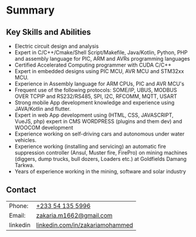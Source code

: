 # Summary

## Key Skills and Abilities

- Electric circuit design and analysis
- Expert in C/C++/Cmake/Shell Script/Makefile, Java/Kotlin, Python, PHP and assembly language for PIC, ARM and AVRs programming languages
- Certified Accelerated Computing programmer with CUDA C/C++
- Expert in embedded designs using PIC MCU, AVR MCU and STM32xx MCU.
- Experience in Assembly language for ARM CPUs, PIC and AVR MCU's
- Frequent use of the following protocols: SOME/IP, UBUS, MODBUS OVER TCPIP and RS232/RS485, SPI, I2C, RFCOMM, MQTT, USART
- Strong mobile App development knowledge and experience using JAVA/Kotlin and flutter.
- Expert in web App development using (HTML, CSS, JAVASCRIPT, VueJS, php) expert in CMS WORDPRESS (plugins and them dev) and WOOCOM development 
- Experience working on self-driving cars and autonomous under water vehicles. 
- Experience working (installing and servicing) an automatic fire suppression controller (Ansul, Muster fire, FirePro) on mining machines (diggers, dump trucks, bull dozers, Loaders etc.) at Goldfields Damang Tarkwa.
- Years of experience working in the mining, software and solar industry

## Contact
|||
|---|---|
|Phone:| [+233 54 135 5996](tel:+233541355996)|
|Email:| [zakaria.m1662@gmail.com](mailto:zakaria.m1662@gmail.com)|
|linkedin|[linkedin.com/in/zakariamohammed](https://linkedin.com/in/zakariamohammed)|

